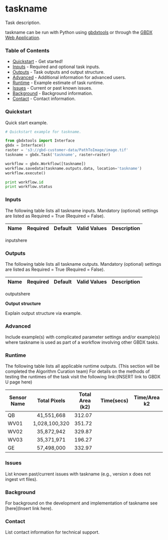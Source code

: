 # taskname

Task description.

taskname can be run with Python using [gbdxtools](https://github.com/DigitalGlobe/gbdxtools) or through the [GBDX Web Application](https://gbdx.geobigdata.io/materials/).  

### Table of Contents
 * [Quickstart](#quickstart) - Get started!
 * [Inputs](#inputs) - Required and optional task inputs.
 * [Outputs](#outputs) - Task outputs and output structure.
 * [Advanced](#advanced) - Additional information for advanced users.
 * [Runtime](#runtime) - Example estimate of task runtime.
 * [Issues](#issues) - Current or past known issues.
 * [Background](#background) - Background information.
 * [Contact](#contact) - Contact information.

### Quickstart

Quick start example.

```python
# Quickstart example for taskname.  

from gbdxtools import Interface
gbdx = Interface()
raster = 's3://gbd-customer-data/PathToImage/image.tif'
taskname = gbdx.Task('taskname', raster=raster)

workflow = gbdx.Workflow([taskname])  
workflow.savedata(taskname.outputs.data, location='taskname')
workflow.execute()

print workflow.id
print workflow.status
```

### Inputs

The following table lists all taskname inputs.
Mandatory (optional) settings are listed as Required = True (Required = False).

  Name  |  Required  |  Default  |  Valid Values  |  Description  
--------|:----------:|-----------|----------------|---------------
inputshere


### Outputs

The following table lists all taskname outputs.
Mandatory (optional) settings are listed as Required = True (Required = False).

  Name  |  Required  |  Default  |  Valid Values  |  Description
--------|:----------:|-----------|----------------|---------------
outputshere


**Output structure**

Explain output structure via example.


### Advanced
Include example(s) with complicated parameter settings and/or example(s) where
taskname is used as part of a workflow involving other GBDX tasks.

### Runtime

The following table lists all applicable runtime outputs. (This section will be completed the Algorithm Curation team)
For details on the methods of testing the runtimes of the task visit the following link:(INSERT link to GBDX U page here)

  Sensor Name  | Total Pixels |  Total Area (k2)  |  Time(secs)  |  Time/Area k2
--------|:----------:|-----------|----------------|---------------
QB | 41,551,668 | 312.07 |  |  
WV01| 1,028,100,320 |351.72 | |
WV02|35,872,942|329.87| |
WV03|35,371,971|196.27| |
GE| 57,498,000|332.97| | 

### Issues
List known past/current issues with taskname (e.g., version x does not ingest vrt files).


### Background
For background on the development and implementation of taskname see [here](Insert link here).


### Contact
List contact information for technical support.
